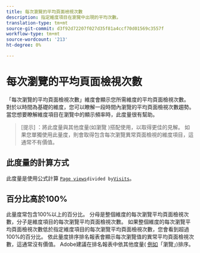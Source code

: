 ```yaml
---
title: 每次瀏覽的平均頁面檢視次數
description: 指定維度項目在瀏覽中出現的平均次數。
translation-type: tm+mt
source-git-commit: d3f92d72207f027d35f81a4ccf70d01569c3557f
workflow-type: tm+mt
source-wordcount: '213'
ht-degree: 0%

---
```



# 每次瀏覽的平均頁面檢視次數

「每次瀏覽的平均頁面檢視次數」維度會顯示您所需維度的平均頁面檢視次數。 對於以時間為基礎的維度，您可以瞭解一段時間內瀏覽的平均頁面檢視次數趨勢。 當您想要瞭解維度項目在瀏覽中的顯示頻率時，此度量很有幫助。

>[提示] ：將此度量與其他度量(如瀏覽 [](visits.md))搭配使用，以取得更佳的見解。 如果您單獨使用此量度，則會取得包含每次瀏覽異常頁面檢視的維度項目，這通常不有價值。

## 此度量的計算方式

此度量是使用公式計算 [`Page views`](page-views.md)` divided by `[`Visits`](visits.md)。

## 百分比高於100%

此量度常包含100%以上的百分比。 分母是整個維度的每次瀏覽平均頁面檢視次數，分子是維度項目的每次瀏覽平均頁面檢視次數。 如果整個維度的每次瀏覽平均頁面檢視次數低於指定維度項目的每次瀏覽平均頁面檢視次數，您會看到超過100%的百分比。 依此量度排序排名報表會顯示每次瀏覽值的異常平均頁面檢視次數，這通常沒有價值。 Adobe建議在排名報表中依其他度量( [例如](visits.md)「瀏覽」)排序。